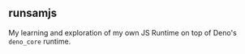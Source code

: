 ## runsamjs

My learning and exploration of my own JS Runtime on top of Deno's `deno_core` runtime.
